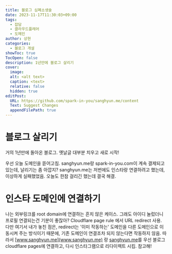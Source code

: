 ```yaml
---
title: 블로그 심폐소생술
date: 2023-11-17T11:30:03+09:00
tags:
  - 잡담
  - 클라우드플레어
  - 도메인
author: 상현
categories:
  - 블로그 개설
showToc: true
TocOpen: false
description: 1년만에 블로그 살리기
cover:
  image: 
  alt: <alt text>
  caption: <text>
  relative: false
  hidden: true
editPost:
  URL: https://github.com/spark-in-you/sanghyun.me/content
  Text: Suggest Changes
  appendFilePath: true
---
```

# 블로그 살리기
거의 1년만에 돌아온 블로그.
옛날글 대부분 치우고 새로 시작!

우선 오늘 도메인을 뜯어고침. sanghyun.me랑 spark-in-you.com이 계속 결제되고 있는데, 날리기는 좀 아깝지? sanghyun.me는 저번에도 인스타랑 연결하려고 했는데, 이상하게 실패했었음. 
오늘도 한참 걸리긴 했는데 결국 해결.
# 인스타 도메인에 연결하기
나는 외부링크를 root domain에 연결하는 흔치 않은 케이스. 그래도 아이디 눌렀더니 프로필 연결되는건 기분이 좋잖아?
Cloudflare page rule 에서 URL redirect 사용. 다만 여기서 내가 놓친 점은, redirect는 '이미 작동하는' 도메인을 다른 도메인으로 이동시켜 주는 방식이기 때문에, 기존 도메인이 연결조차 되지 않는다면 작동하지 않음.
따라서 [www.sanghyun.me](www.sanghyun.me) 랑 [sanghyun.me](sanghyun.me)를 우선 블로그 cloudflare pages에 연결하고, 다시 인스타그램으로 리다이렉트 시킴. 참고해!